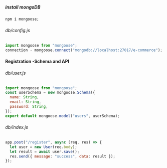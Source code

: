 ##### install mongoDB

```cmd
npm i mongoose;
```

###### db/config.js

```javascript -
import mongoose from "mongoose";
connection - mongoose.connect("mongodb://localhost:27017/e-commerce");
```

#### Registration -Schema and API

###### db/user.js

```javascript
import mongoose from "mongoose";
const userSchema = new mongoose.Schema({
  name: String,
  email: String,
  password: String,
});
export default mongoose.model("users", userSchema);
```

###### db/index.js

```javascript
app.post("/register", async (req, res) => {
  let user = new User(req.body);
  let result = await user.save();
  res.send({ message: "success", data: result });
});
```
